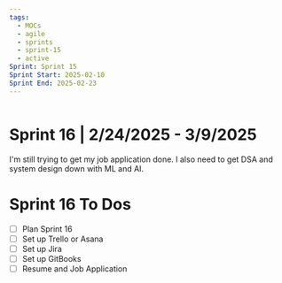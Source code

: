 ```yaml
---
tags:
  - MOCs
  - agile
  - sprints
  - sprint-15
  - active
Sprint: Sprint 15
Sprint Start: 2025-02-10
Sprint End: 2025-02-23
---
```

```folder-index-content
```
# Sprint 16 | 2/24/2025 - 3/9/2025

I'm still trying to get my job application done. I also need to get DSA and system design down with ML and AI.

# Sprint 16 To Dos
- [ ] Plan Sprint 16
- [ ] Set up Trello or Asana
- [ ] Set up Jira
- [ ] Set up GitBooks
- [ ] Resume and Job Application